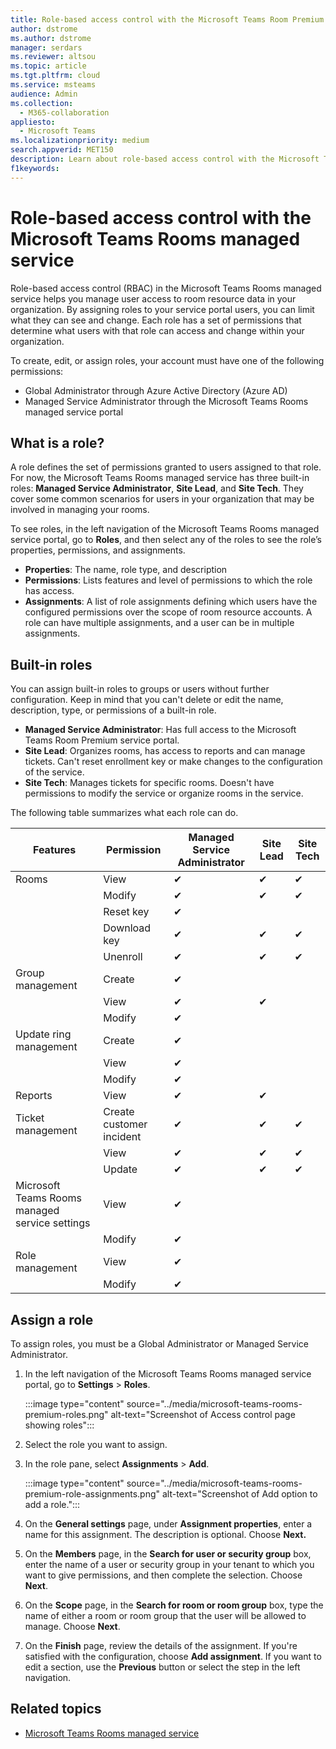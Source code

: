 ```yaml
---
title: Role-based access control with the Microsoft Teams Room Premium service 
author: dstrome
ms.author: dstrome
manager: serdars
ms.reviewer: altsou
ms.topic: article
ms.tgt.pltfrm: cloud
ms.service: msteams
audience: Admin
ms.collection: 
  - M365-collaboration
appliesto: 
  - Microsoft Teams
ms.localizationpriority: medium
search.appverid: MET150
description: Learn about role-based access control with the Microsoft Teams Rooms managed service.
f1keywords: 
---
```


# Role-based access control with the Microsoft Teams Rooms managed service

Role-based access control (RBAC) in the Microsoft Teams Rooms managed service helps you manage user access to room resource data in your organization. By assigning roles to your service portal users, you can limit what they can see and change. Each role has a set of permissions that determine what users with that role can access and change within your organization.

To create, edit, or assign roles, your account must have one of the following permissions:

- Global Administrator through Azure Active Directory (Azure AD)
- Managed Service Administrator through the Microsoft Teams Rooms managed service portal

## What is a role?

A role defines the set of permissions granted to users assigned to that role. For now, the Microsoft Teams Rooms managed service has three built-in roles: **Managed Service Administrator**, **Site Lead**, and **Site Tech**. They cover some common scenarios for users in your organization that may be involved in managing your rooms.

To see roles, in the left navigation of the Microsoft Teams Rooms managed service portal, go to **Roles**, and then select any of the roles to see the role’s properties, permissions, and assignments.  

- **Properties**: The name, role type, and description
- **Permissions**: Lists features and level of permissions to which the role has access.
- **Assignments**: A list of role assignments defining which users have the configured permissions over the scope of room resource accounts. A role can have multiple assignments, and a user can be in multiple assignments.

## Built-in roles

You can assign built-in roles to groups or users without further configuration. Keep in mind that you can't delete or edit the name, description, type, or permissions of a built-in role.

- **Managed Service Administrator**: Has full access to the Microsoft Teams Room Premium service portal.
- **Site Lead**: Organizes rooms, has access to reports and can manage tickets. Can't reset enrollment key or make changes to the configuration of the service.  
- **Site Tech**: Manages tickets for specific rooms. Doesn't have permissions to modify the service or organize rooms in the service.

The following table summarizes what each role can do.

|Features |Permission |Managed Service Administrator  |Site Lead  |Site Tech  |
|---------|---------|---------|---------|---------|
|Rooms     |View        |&#10004;           |&#10004;           |&#10004;  |
|    |Modify         |&#10004;           |&#10004;           |&#10004; |
|    |Reset key         |&#10004;           |         ||
|    |Download key         |&#10004;           |&#10004;          |&#10004; |
|    |Unenroll         |&#10004;           |&#10004;           |&#10004; |
|Group management   |Create         |&#10004;           |           ||
|    |View       |&#10004;          |&#10004;           ||
|    |Modify         |&#10004;           |           ||
|Update ring management    |Create         |&#10004;           |           ||
|    |View         |&#10004;           |           ||
|    |Modify         |&#10004;           |           ||
|Reports   |View        |&#10004;           |&#10004;           ||
|Ticket management   |Create customer incident         |&#10004;           |&#10004;           |&#10004;  |
|    |View         |&#10004;           |&#10004;           |&#10004;  |
|    |Update         |&#10004;           |&#10004;           |&#10004;  |
|Microsoft Teams Rooms managed service settings    |View         |&#10004;           |         ||
|    |Modify        |&#10004;           |         ||
|Role management    |View         |&#10004;           |         ||
|    |Modify         |&#10004;           |         ||

## Assign a role

To assign roles, you must be a Global Administrator or Managed Service Administrator.

1. In the left navigation of the Microsoft Teams Rooms managed service portal, go to **Settings** > **Roles**.

    :::image type="content" source="../media/microsoft-teams-rooms-premium-roles.png" alt-text="Screenshot of Access control page showing roles":::

2. Select the role you want to assign.
3. In the role pane, select **Assignments** > **Add**.

    :::image type="content" source="../media/microsoft-teams-rooms-premium-role-assignments.png" alt-text="Screenshot of Add option to add a role.":::

4. On the **General settings** page, under **Assignment properties**, enter a name for this assignment. The description is optional. Choose **Next.**
5. On the **Members** page, in the **Search for user or security group** box, enter the name of a user or security group in your tenant to which you want to give permissions, and then complete the selection. Choose **Next**. 
6. On the **Scope** page, in the **Search for room or room group** box, type the name of either a room or room group that the user will be allowed to manage. Choose **Next**.
7. On the **Finish** page, review the details of the assignment. If you're satisfied with the configuration, choose **Add assignment**. If you want to edit a section, use the **Previous** button or select the step in the left navigation.  

## Related topics

- [Microsoft Teams Rooms managed service](microsoft-teams-rooms-premium.md)
